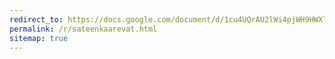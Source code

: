 ```yaml
---
redirect_to: https://docs.google.com/document/d/1cu4UQrAU2lWi4pjWH9HWXlgr7CQDa5gHg5EN8QzreVs/
permalink: /r/sateenkaarevat.html
sitemap: true
---
```

